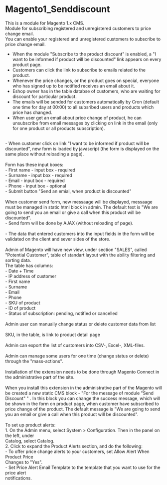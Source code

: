 # Magento1_Senddiscount
This is a module for Magento 1.x CMS.<br />
Module for subscribing registered and unregistered customers to price change email. <br />
You can enable your registered and unregistered customers to subscribe to price change email.<br />
- When the module "Subscribe to the product discount" is enabled, a "I want to be informed if product will be discounted" link appears on every product page. <br />
- Customers can click the link to subscribe to emails related to the product.<br />
- Whenever the price changes, or the product goes on special, everyone who has signed up to be notified receives an email about it.<br />
- Eshop owner has in the table databse of customers, who are waiting for discount for particular product.<br />
- The emails will be sended for customers automatically by Cron (default one time for day at 00:00) to all subsribed users and products which price has changed.<br />
- When user get an email about price change of product, he can unsubscribe from email messages by clicking on link in the email (only for one product or all products subscription).<br />
<br />
- When customer click on link "I want to be informed if product will be discounted", new form is loaded by javascript (the form is displayed on the same place without reloading a page).<br />
<br />
Form has these input boxes:<br />
- First name - input box - required<br />
- Surname - input box - required<br />
- Email - input box - required<br />
- Phone - input box - optional<br />
- Submit button "Send an emial, when product is discounted"<br />
<br />
When customer send form, new messaage will be displayed, messaage must be managed in static html block in admin. The default text is "We are going to send you an email or give a call when this product will be discounted". <br />
- Send form will be done by AJAX (without reloading of page).<br />
<br />
- The data that entered customers into the input fields in the form will be validated on the client and sever sides of the store.<br />
<br />
Admin of Magento will have new view, under section "SALES", called "Potential Customer", table of standart layout with the ability filtering and sorting data. <br />
The table has columns:<br />
- Date + Time<br />
- IP address of customer<br />
- First name<br />
- Surname<br />
- Email<br />
- Phone<br />
- SKU of product<br />
- ID of product<br />
- Status of subscription: pending, notified or cancelled<br />
<br />
Admin user can manually change status or delete customer data from list<br />
<br />
SKU, in the table, is link to product detail page<br />
<br />
Admin can export the list of customers into CSV-, Excel-, XML-files.<br />
<br />
Admin can manage some users for one time (change status or delete) through the "mass-actions". <br />
<br />
Installation of the extension needs to be done through Magento Connect in the administrative part of the site.<br />
<br />
When you install this extension in the administrative part of the Magento will be created a new static CMS block - "For the message of module "Send Discount" " . In this block you can change the success message, which will be shown in the form on product page, when customer have subscribed to price change of the product. The default message is "We are going to send you an email or give a call when this product will be discounted".<br />
<br />
To set up product alerts:<br />
1. On the Admin menu, select System > Configuration. Then in the panel on the left, under<br />
Catalog, select Catalog.<br />
2. Click to expand the Product Alerts section, and do the following:<br />
- To offer price change alerts to your customers, set Allow Alert When Product Price<br />
Changes to "Yes".<br />
- Set Price Alert Email Template to the template that you want to use for the price alert<br />
notifications.
